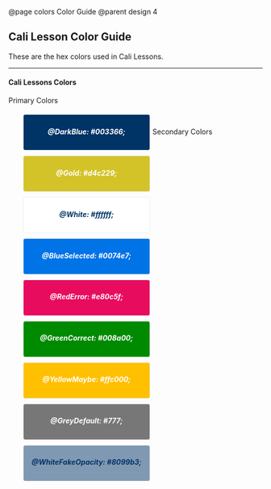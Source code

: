 @page colors Color Guide
@parent design 4

## Cali Lesson Color Guide

These are the hex colors used in Cali Lessons.

---

#### Cali Lessons Colors

<style type="text/css">
	ul {
		list-style: none;
	}
	li {
		list-style: none;
	}
	h5 {
		text-align: center;
		padding: 5px;
	}
	.swatch-color {
		display: block;
		float: left;
		width: 250px;
		border: 1px solid #eeeeee !important;
		border-radius: 4px;
		margin: 5px;
	}
	.dark-blue {
		background: #003366;
	}
	.bright-blue {
		background: #0074e7;
	}
	.bright-red {
		background: #e80c5f;
	}
	.bright-green {
		background: #008a00;
	}
	.yellow-maybe {
		background: #ffc000;
	}
	.grey-default {
		background: #777;
	}
	.gold {
		background: #d4c229;
	}
	.white {
		background: #ffffff;
	}
	.white-fake-opacity {
		background: #8099b3;
	}
	.txt-white {
		color: #ffffff;
	}
	.txt-dark {
		color: #003366;
	}
</style>

<p>Primary Colors</p>
<ul>
	<li>
		<span class="swatch-color dark-blue"><h5 class="txt-white">@DarkBlue: #003366;</h5></span>
	</li>
	<li>	
		<span class="swatch-color gold"><h5 class="txt-white">@Gold: #d4c229;</h5></span>
	</li>
	<li>	
		<span class="swatch-color white"><h5 class="txt-dark">@White: #ffffff;</h5></span>
	</li>
</ul>
<br>
<p>Secondary Colors</p>
<ul>
	<li>
		<span class="swatch-color bright-blue"><h5 class="txt-white">@BlueSelected: #0074e7;</h5></span>
	</li>
	<li>	
		<span class="swatch-color bright-red"><h5 class="txt-white">@RedError: #e80c5f;</h5></span>
	</li>
	<li>	
		<span class="swatch-color bright-green"><h5 class="txt-white">@GreenCorrect: #008a00;</h5></span>
	</li>	
	<li>	
		<span class="swatch-color yellow-maybe"><h5 class="txt-white">@YellowMaybe: #ffc000;</h5></span>
	</li>	
</ul>

<ul>
	<li>	
		<span class="swatch-color grey-default"><h5 class="txt-white">@GreyDefault: #777;</h5></span>
	</li>
	<li>	
		<span class="swatch-color white-fake-opacity"><h5 class="txt-dark">@WhiteFakeOpacity: #8099b3;</h5></span>
	</li>	
</ul>